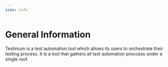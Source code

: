 ```yaml
---
icon: info
---
```


# General Information

Testinium is a test automation tool which allows its users to orchestrate their testing process. It is a tool that gathers all test automation proccess under a single roof.

